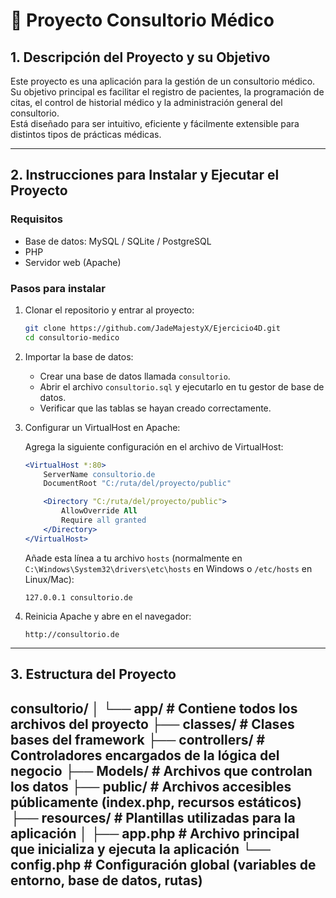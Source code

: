 # 🏥 Proyecto Consultorio Médico

## 1. Descripción del Proyecto y su Objetivo

Este proyecto es una aplicación para la gestión de un consultorio médico.  
Su objetivo principal es facilitar el registro de pacientes, la programación de citas, el control de historial médico y la administración general del consultorio.  
Está diseñado para ser intuitivo, eficiente y fácilmente extensible para distintos tipos de prácticas médicas.

---

## 2. Instrucciones para Instalar y Ejecutar el Proyecto

### Requisitos

- Base de datos: MySQL / SQLite / PostgreSQL
- PHP
- Servidor web (Apache)

### Pasos para instalar

1. Clonar el repositorio y entrar al proyecto:
    ```bash
    git clone https://github.com/JadeMajestyX/Ejercicio4D.git
    cd consultorio-medico
    ```

2. Importar la base de datos:
    - Crear una base de datos llamada `consultorio`.
    - Abrir el archivo `consultorio.sql` y ejecutarlo en tu gestor de base de datos.
    - Verificar que las tablas se hayan creado correctamente.

3. Configurar un VirtualHost en Apache:

    Agrega la siguiente configuración en el archivo de VirtualHost:

    ```apache
    <VirtualHost *:80>
        ServerName consultorio.de
        DocumentRoot "C:/ruta/del/proyecto/public"

        <Directory "C:/ruta/del/proyecto/public">
            AllowOverride All
            Require all granted
        </Directory>
    </VirtualHost>
    ```

    Añade esta línea a tu archivo `hosts` (normalmente en `C:\Windows\System32\drivers\etc\hosts` en Windows o `/etc/hosts` en Linux/Mac):

    ```
    127.0.0.1 consultorio.de
    ```

4. Reinicia Apache y abre en el navegador:

    ```
    http://consultorio.de
    ```

---

## 3. Estructura del Proyecto

consultorio/
│
└── app/ # Contiene todos los archivos del proyecto
├── classes/ # Clases bases del framework
├── controllers/ # Controladores encargados de la lógica del negocio
├── Models/ # Archivos que controlan los datos
├── public/ # Archivos accesibles públicamente (index.php, recursos estáticos)
├── resources/ # Plantillas utilizadas para la aplicación
│
├── app.php # Archivo principal que inicializa y ejecuta la aplicación
└── config.php # Configuración global (variables de entorno, base de datos, rutas)
---
